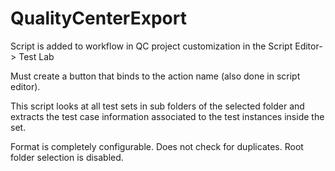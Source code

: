 # QualityCenterExport
Script is added to workflow in QC project customization in the Script Editor-> Test Lab

Must create a button that binds to the action name (also done in script editor).

This script looks at all test sets in sub folders of the selected folder and extracts the test case information associated to the test instances inside the set.

Format is completely configurable. Does not check for duplicates. Root folder selection is disabled.

